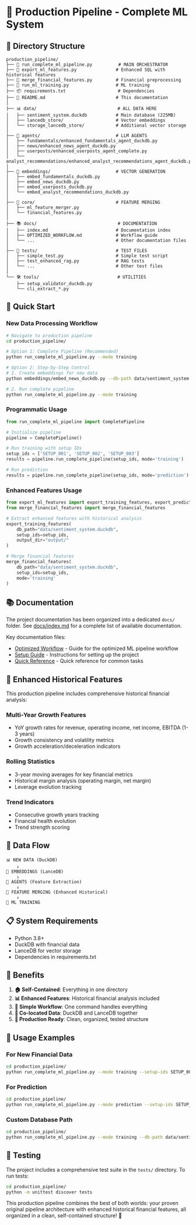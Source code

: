 # 🚀 Production Pipeline - Complete ML System

## 📁 Directory Structure

```
production_pipeline/
├── 🎯 run_complete_ml_pipeline.py          # MAIN ORCHESTRATOR
├── 🔧 export_ml_features.py               # Enhanced SQL with historical features
├── 🔧 merge_financial_features.py         # Financial preprocessing
├── 🎯 run_ml_training.py                  # ML training
├── 📦 requirements.txt                    # Dependencies
├── 📖 README.md                           # This documentation
│
├── 📊 data/                               # ALL DATA HERE
│   ├── sentiment_system.duckdb           # Main database (225MB)
│   ├── lancedb_store/                    # Vector embeddings
│   └── storage_lancedb_store/            # Additional vector storage
│
├── 🤖 agents/                             # LLM AGENTS
│   ├── fundamentals/enhanced_fundamentals_agent_duckdb.py
│   ├── news/enhanced_news_agent_duckdb.py
│   ├── userposts/enhanced_userposts_agent_complete.py
│   └── analyst_recommendations/enhanced_analyst_recommendations_agent_duckdb.py
│
├── 🎰 embeddings/                         # VECTOR GENERATION
│   ├── embed_fundamentals_duckdb.py
│   ├── embed_news_duckdb.py
│   ├── embed_userposts_duckdb.py
│   └── embed_analyst_recommendations_duckdb.py
│
├── 🔧 core/                               # FEATURE MERGING
│   ├── ml_feature_merger.py
│   └── financial_features.py
│
├── 📚 docs/                               # DOCUMENTATION
│   ├── index.md                          # Documentation index
│   ├── OPTIMIZED_WORKFLOW.md             # Workflow guide
│   └── ...                               # Other documentation files
│
├── 🧪 tests/                              # TEST FILES
│   ├── simple_test.py                    # Simple test script
│   ├── test_enhanced_rag.py              # RAG tests
│   └── ...                               # Other test files
│
└── 🛠️ tools/                              # UTILITIES
    ├── setup_validator_duckdb.py
    └── cli_extract_*.py
```

## 🚀 Quick Start

### **New Data Processing Workflow**

```bash
# Navigate to production pipeline
cd production_pipeline/

# Option 1: Complete Pipeline (Recommended)
python run_complete_ml_pipeline.py --mode training

# Option 2: Step-by-Step Control
# 1. Create embeddings for new data
python embeddings/embed_news_duckdb.py --db-path data/sentiment_system.duckdb --lancedb-dir data/lancedb_store

# 2. Run complete pipeline
python run_complete_ml_pipeline.py --mode training
```

### **Programmatic Usage**

```python
from run_complete_ml_pipeline import CompletePipeline

# Initialize pipeline
pipeline = CompletePipeline()

# Run training with setup IDs
setup_ids = ['SETUP_001', 'SETUP_002', 'SETUP_003']
results = pipeline.run_complete_pipeline(setup_ids, mode='training')

# Run prediction
results = pipeline.run_complete_pipeline(setup_ids, mode='prediction')
```

### **Enhanced Features Usage**

```python
from export_ml_features import export_training_features, export_prediction_features
from merge_financial_features import merge_financial_features

# Extract enhanced features with historical analysis
export_training_features(
    db_path="data/sentiment_system.duckdb", 
    setup_ids=setup_ids,
    output_dir="output/"
)

# Merge financial features
merge_financial_features(
    db_path="data/sentiment_system.duckdb",
    setup_ids=setup_ids,
    mode='training'
)
```

## 📚 Documentation

The project documentation has been organized into a dedicated `docs/` folder. See [docs/index.md](docs/index.md) for a complete list of available documentation.

Key documentation files:
- [Optimized Workflow](docs/OPTIMIZED_WORKFLOW.md) - Guide for the optimized ML pipeline workflow
- [Setup Guide](docs/SETUP_GUIDE.md) - Instructions for setting up the project
- [Quick Reference](docs/QUICK_REFERENCE.md) - Quick reference for common tasks

## 🎯 Enhanced Historical Features

This production pipeline includes comprehensive historical financial analysis:

### **Multi-Year Growth Features**
- YoY growth rates for revenue, operating income, net income, EBITDA (1-3 years)
- Growth consistency and volatility metrics
- Growth acceleration/deceleration indicators

### **Rolling Statistics**
- 3-year moving averages for key financial metrics
- Historical margin analysis (operating margin, net margin)
- Leverage evolution tracking

### **Trend Indicators**
- Consecutive growth years tracking
- Financial health evolution
- Trend strength scoring

## 🔄 Data Flow

```
📊 NEW DATA (DuckDB) 
    ↓
🎰 EMBEDDINGS (LanceDB)
    ↓  
🤖 AGENTS (Feature Extraction)
    ↓
🔧 FEATURE MERGING (Enhanced Historical)
    ↓
🎯 ML TRAINING
```

## 📋 System Requirements

- Python 3.8+
- DuckDB with financial data
- LanceDB for vector storage
- Dependencies in requirements.txt

## 🎉 Benefits

1. **🏠 Self-Contained**: Everything in one directory
2. **📊 Enhanced Features**: Historical financial analysis included
3. **🚀 Simple Workflow**: One command handles everything
4. **💾 Co-located Data**: DuckDB and LanceDB together
5. **🔧 Production Ready**: Clean, organized, tested structure

## 🚨 Usage Examples

### For New Financial Data
```bash
cd production_pipeline/
python run_complete_ml_pipeline.py --mode training --setup-ids SETUP_001 SETUP_002
```

### For Prediction
```bash
cd production_pipeline/
python run_complete_ml_pipeline.py --mode prediction --setup-ids SETUP_003 SETUP_004
```

### Custom Database Path
```bash
cd production_pipeline/
python run_complete_ml_pipeline.py --mode training --db-path data/sentiment_system.duckdb --lancedb-dir data/lancedb_store
```

## 🧪 Testing

The project includes a comprehensive test suite in the `tests/` directory. To run tests:

```bash
cd production_pipeline/
python -m unittest discover tests
```

This production pipeline combines the best of both worlds: your proven original pipeline architecture with enhanced historical financial features, all organized in a clean, self-contained structure! 🎯 